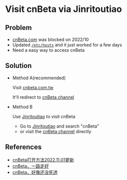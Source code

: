 # Visit cnBeta via Jinritoutiao

## Problem
* [cnBeta.com](https://www.cnbeta.com) was blocked on 2022/10
* Updated [`/etc/hosts`](https://github.com/northbright/Notes/blob/master/macos/network/update-etc-hosts-on-mac-os.md) and it just worked for a few days
* Need a easy way to access cnBeta

## Solution
* Method A(recommended)

  Visit [cnbeta.com.tw](http://cnbeta.com.tw/)

  It'll redirect to [cnBeta channel](https://www.toutiao.com/c/user/token/MS4wLjABAAAA_Q07NxeCa4hDPFoRcdphaZOk2X6C8BApfpTPTMLJswI/)

* Method B

  Use [Jinritoutiao](https://www.toutiao.com/) to visit cnBeta

  * Go to [Jinritoutiao](https://www.toutiao.com/) and search "cnBeta"
  * or visit the [cnBeta channel](https://www.toutiao.com/c/user/token/MS4wLjABAAAA_Q07NxeCa4hDPFoRcdphaZOk2X6C8BApfpTPTMLJswI/) directly

## References
* [cnBeta打开方法2022.11.01更新](https://zhuanlan.zhihu.com/p/578484638)
* [cnBeta，一路走好](https://mp.weixin.qq.com/s/rpolcBnmgLehQRSpO2AzHw)
* [cnBeta，好像还没死透](https://mp.weixin.qq.com/s/LI3kWfTB0jjvw4jssMr3FQ)
